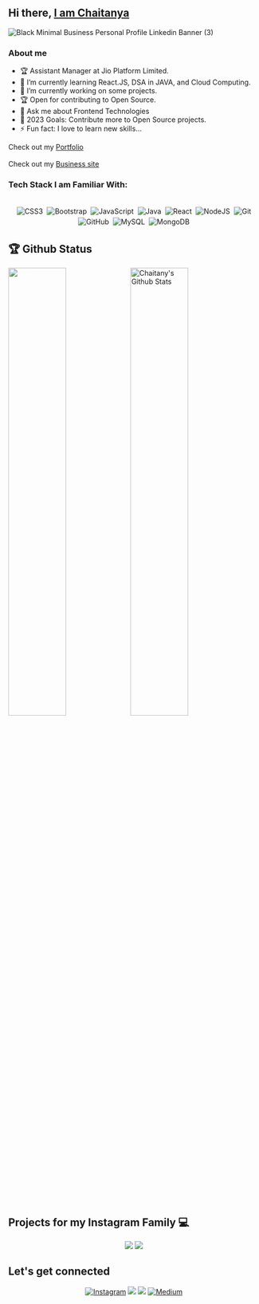 ## Hi there, [I am Chaitanya](http://chaitany.com/)

![Black Minimal Business Personal Profile Linkedin Banner (3)](https://github.com/chaitanyashimpi/chaitanyashimpi/assets/36589853/20544e64-b2f9-4396-9acc-a6d4e59bd7e9)

### About me

- 🏆 Assistant Manager at Jio Platform Limited.
- 🌱 I’m currently learning React.JS, DSA in JAVA, and Cloud Computing.
- 🔭 I’m currently working on some projects.
- 🏆 Open for contributing to Open Source.
- 💬 Ask me about Frontend Technologies
- 🥅 2023 Goals: Contribute more to Open Source projects.
- ⚡ Fun fact: I love to learn new skills...

Check out my [Portfolio](http://chaitany.com/)                            
<br>
Check out my [Business site](https://cratonik.com/)

### Tech Stack I am Familiar With:

<p align="center">
<br/>
<img alt="CSS3" src="https://img.shields.io/badge/css3%20-%231572B6.svg?&style=for-the-badge&logo=css3&logoColor=white" style="margin:2px;"/>
<img alt="Bootstrap" src="https://img.shields.io/badge/bootstrap%20-%23563D7C.svg?&style=for-the-badge&logo=bootstrap&logoColor=white" style="margin:2px;"/>
<img alt="JavaScript" src="https://img.shields.io/badge/javascript%20-%23323330.svg?&style=for-the-badge&logo=javascript&logoColor=%23F7DF1E" style="margin:2px;"/>
<img alt="Java" src="https://img.shields.io/badge/java%20-%2300599C.svg?&style=for-the-badge&logo=c%2B%2B&ogoColor=white" style="margin:2px;"/>
<img alt="React" src="https://img.shields.io/badge/react%20-%2320232a.svg?&style=for-the-badge&logo=react&logoColor=%2361DAFB" style="margin:2px;"/>
<img alt="NodeJS" src="https://img.shields.io/badge/node.js%20-%2343853D.svg?&style=for-the-badge&logo=node.js&logoColor=white" style="margin:2px;"/>
<img alt="Git" src="https://img.shields.io/badge/git%20-%23F05033.svg?&style=for-the-badge&logo=git&logoColor=white" style="margin:2px;"/>
<br>
<img alt="GitHub" src="https://img.shields.io/badge/github%20-%23121011.svg?&style=for-the-badge&logo=github&logoColor=white" style="margin:2px;"/>
<img alt="MySQL" src ="https://img.shields.io/badge/MySQL-%23181717.svg?&style=for-the-badge&logo=mysql&logoColor=white" style="margin:2px;"/>
<img alt="MongoDB" src ="https://img.shields.io/badge/MongoDB-%234ea94b.svg?&style=for-the-badge&logo=mongodb&logoColor=white" style="margin:2px;"/>
<br/>
</p>

## 🏆 Github Status


<!-- <img  src="https://github-readme-stats.vercel.app/api?username=chaitanyashimpi&show_icons=true&hide_border=true&theme=dark" width="48%" align="right" > -->
<img  src="https://github-readme-streak-stats.herokuapp.com/?user=chaitanyashimpi&theme=radical" width="48%" align="left">
<img align="center" src="https://github-readme-stats.vercel.app/api?username=chaitanyashimpi&&show_icons=true&theme=radical" alt="Chaitany's Github Stats" width="48%" align="right">
<br>


## Projects for my Instagram Family 💻
<div align="center">

[![](https://github-readme-stats.vercel.app/api/pin/?username=chaitanyashimpi&repo=insta-projects&bg_color=141321&title_color=f9b52e&text_color=fff)](https://github.com/chaitanyashimpi/insta-projects) 
[![](https://github-readme-stats.vercel.app/api/pin/?username=chaitanyashimpi&repo=Python-Projects&bg_color=141321&title_color=f9b52e&text_color=fff)](https://github.com/chaitanyashimpi/Python-Projects)
</div>

## Let's get connected

<div align="center">
  
[<img alt="Instagram" src="https://img.shields.io/badge/Instagram%20-%23E4405F.svg?&style=for-the-badge&logo=Instagram&logoColor=white"/>](https://instagram.com/chaitanyashimpi)
[<img src="https://img.shields.io/badge/Github-%23000000.svg?&style=for-the-badge&logo=github&logoColor=white">](https://github.com/chaitanyashimpi)
[<img src="https://img.shields.io/badge/linkedin-%230077B5.svg?&style=for-the-badge&logo=linkedin&logoColor=white">](http://www.linkedin.com/in/chaitanyashimpi/)
[<img alt="Medium" src="https://img.shields.io/badge/Medium%20-%23000000.svg?&style=for-the-badge&logo=Medium&logoColor=white"/>](https://chaitanyashimpi.medium.com/)
<br />

</div>
